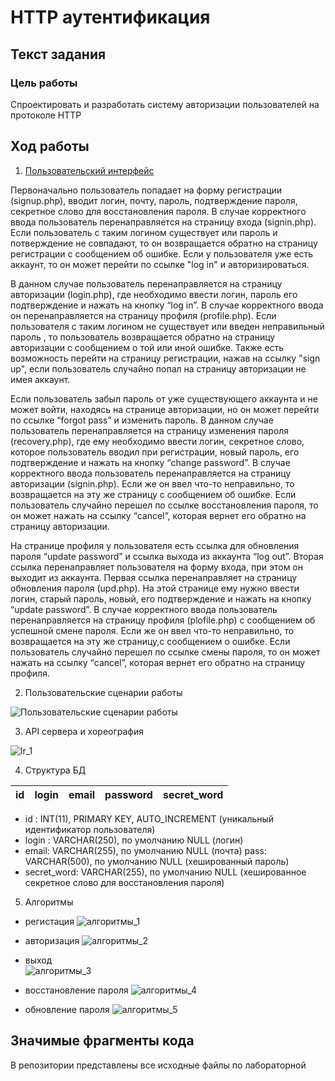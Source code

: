 # HTTP аутентификация

## Текст задания
### Цель работы
Спроектировать и разработать систему авторизации пользователей на протоколе HTTP

## Ход работы

1) [Пользовательский интерфейс](https://www.figma.com/file/hSWGqjHNCLkkSetXraLjx5/IS_lr_1)

Первоначально пользователь попадает на форму регистрации (signup.php), вводит логин, почту, пароль, подтверждение пароля, секретное слово для восстановления пароля. В случае корректного ввода пользователь перенаправляется на страницу входа (signin.php). Если пользователь с таким логином существует или пароль и потверждение не совпадают, то он возвращается обратно на страницу регистрации с сообщением об ошибке. Если у пользователя уже есть аккаунт, то он может перейти по ссылке "log in" и авторизироваться.

В данном случае пользователь перенаправляется на страницу авторизации (login.php), где необходимо ввести логин, пароль его подтверждение и нажать на кнопку “log in”. В случае корректного ввода он перенаправляется на страницу профиля (profile.php). Если пользователя с таким логином не существует или введен неправильный пароль , то пользователь возвращается обратно на страницу авторизации с сообщением о той или иной ошибке. Также есть возможность перейти на страницу регистрации, нажав на ссылку "sign up", если пользователь случайно попал на страницу авторизации не имея аккаунт.

Если пользователь забыл пароль от уже существующего аккаунта и не может войти, находясь на странице авторизации, но он может перейти по ссылке “forgot pass” и изменить пароль. В данном случае пользователь перенаправляется на страницу изменения пароля (recovery.php), где ему необходимо ввести логин, секретное слово, которое пользователь вводил при регистрации, новый пароль, его подтверждение и нажать на кнопку “change password”. В случае корректного ввода пользователь перенаправляется на страницу авторизации (signin.php). Если же он ввел что-то неправильно, то возвращается на эту же страницу с сообщением об ошибке. Если пользователь случайно перешел по ссылке восстановления пароля, то он может нажать на ссылку “cancel”, которая вернет его обратно на страницу авторизации.

На странице профиля у пользователя есть ссылка для обновления пароля “update password” и ссылка выхода из аккаунта “log out”. Вторая ссылка перенаправляет пользователя на форму входа, при этом он выходит из аккаунта. Первая ссылка перенаправляет на страницу обновления пароля (upd.php). На этой странице ему нужно ввести логин, старый пароль, новый, его подтверждение и нажать на кнопку “update password”. В случае корректного ввода пользователь перенаправляется на страницу профиля (plofile.php) с сообщением об успешной смене пароля. Если же он ввел что-то неправильно, то возвращается на эту же страницу,с сообщением о ошибке. Если пользователь случайно перешел по ссылке смены пароля, то он может нажать на ссылку “cancel”, которая вернет его обратно на страницу профиля.

2) Пользовательские сценарии работы

![Пользовательские сценарии работы](пользовательские_сценарии.jpg)

3. API сервера и хореография

![lr_1](хореография.png)

4. Структура БД

| id | login | email | password | secret_word |
| ------ | ------ | ------ | ------ | ------ |

- id : INT(11), PRIMARY KEY, AUTO_INCREMENT
(уникальный идентификатор пользователя)
- login : VARCHAR(250), по умолчанию NULL
(логин)
- email: VARCHAR(255), по умолчанию NULL
(почта)
pass: VARCHAR(500), по умолчанию NULL
(хешированный пароль)
- secret_word: VARCHAR(255), по умолчанию NULL
(хешированное секретное слово для восстановления пароля)

5) Алгоритмы

- регистация
![алгоритмы_1](алгоритмы_1.jpg)

- авторизация
![алгоритмы_2](алгоритмы_2.jpg)

- выход\
![алгоритмы_3](алгоритмы_3.jpg)

- восстановление пароля
![алгоритмы_4](алгоритмы_4.jpg)

- обновление пароля
![алгоритмы_5](алгоритмы_5.jpg)

## Значимые фрагменты кода

В репозитории представлены все исходные файлы по лабораторной
